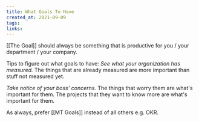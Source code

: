 ```yaml
---
title: What Goals To Have
created_at: 2021-09-09
tags:
links:
---
```


[[The Goal]] should always be something that is productive for you / your department / your company.

Tips to figure out what goals to have:
_See what your organization has measured._
The things that are already measured are more important than stuff not measured yet.

_Take notice of your boss' concerns._
The things that worry them are what's important for them.
The projects that they want to know more are what's important for them.

As always, prefer [[MT Goals]] instead of all others e.g. OKR.